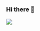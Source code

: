 ### Hi there 👋

<!--
**xiazhongyucode/xiazhongyucode** is a ✨ _special_ ✨ repository because its `README.md` (this file) appears on your GitHub profile.

Here are some ideas to get you started:

- 🔭 I’m currently working on ...
- 🌱 I’m currently learning ...
- 👯 I’m looking to collaborate on ...
- 🤔 I’m looking for help with ...
- 💬 Ask me about ...
- 📫 How to reach me: ...
- 😄 Pronouns: ...
- ⚡ Fun fact: ...
-->

<a href="https://github.com/xiazhongyucode"><img src="contributions.svg"></a>

<img width="0" src="https://visitor-badge.glitch.me/badge?page_id=xiazhongyucode.xiazhongyucode" />

